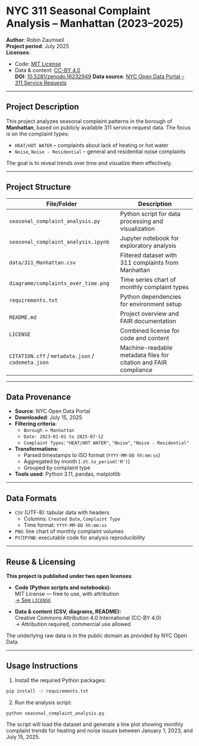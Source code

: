 # NYC 311 Seasonal Complaint Analysis – Manhattan (2023–2025)

**Author**: Robin Zaumseil  
**Project period**: July 2025  
**Licenses**:  
- Code: [MIT License](LICENSE)  
- Data & content: [CC-BY 4.0](https://creativecommons.org/licenses/by/4.0/)  
**DOI**: [10.5281/zenodo.16232949](https://doi.org/10.5281/zenodo.16232949)
**Data source**: [NYC Open Data Portal – 311 Service Requests](https://data.cityofnewyork.us/Social-Services/311-Service-Requests-from-2010-to-Present/erm2-nwe9)

---

## Project Description

This project analyzes seasonal complaint patterns in the borough of **Manhattan**, based on publicly available 311 service request data. The focus is on the complaint types:

- `HEAT/HOT WATER` – complaints about lack of heating or hot water  
- `Noise`, `Noise - Residential` – general and residential noise complaints

The goal is to reveal trends over time and visualize them effectively.

---

## Project Structure

| File/Folder                     | Description                                                    |
|--------------------------------|----------------------------------------------------------------|
| `seasonal_complaint_analysis.py`     | Python script for data processing and visualization             |
| `seasonal_complaint_analysis.ipynb`  | Jupyter notebook for exploratory analysis                       |
| `data/311_Manhattan.csv`             | Filtered dataset with 311 complaints from Manhattan              |
| `diagramm/complaints_over_time.png` | Time series chart of monthly complaint types                    |
| `requirements.txt`                  | Python dependencies for environment setup                       |
| `README.md`                         | Project overview and FAIR documentation                         |
| `LICENSE`                           | Combined license for code and content                           |
| `CITATION.cff` / `metadata.json` / `codemeta.json` | Machine-readable metadata files for citation and FAIR compliance |

---

## Data Provenance

- **Source**: NYC Open Data Portal  
- **Downloaded**: July 15, 2025  
- **Filtering criteria**:
  - `Borough = Manhattan`
  - `Date: 2023-01-01 to 2025-07-12`
  - `Complaint Types`: `"HEAT/HOT WATER"`, `"Noise"`, `"Noise - Residential"`
- **Transformations**:
  - Parsed timestamps to ISO format (`YYYY-MM-DD hh:mm:ss`)
  - Aggregated by month (`.dt.to_period('M')`)
  - Grouped by complaint type
- **Tools used**: Python 3.11, pandas, matplotlib

---

## Data Formats

- `CSV` (UTF-8): tabular data with headers  
  - Columns: `Created Date`, `Complaint Type`  
  - Time format: `YYYY-MM-DD hh:mm:ss`
- `PNG`: line chart of monthly complaint volumes
- `PY`/`IPYNB`: executable code for analysis reproducibility

---

## Reuse & Licensing

**This project is published under two open licenses**:

- **Code (Python scripts and notebooks):**  
  MIT License — free to use, with attribution  
  [→ See `LICENSE`](LICENSE)

- **Data & content (CSV, diagrams, README):**  
  Creative Commons Attribution 4.0 International (CC-BY 4.0)  
  → Attribution required, commercial use allowed

The underlying raw data is in the public domain as provided by NYC Open Data.

---

## Usage Instructions

1. Install the required Python packages:
```bash
pip install -r requirements.txt
```
2. Run the analysis script:
```
python seasonal_complaint_analysis.py
```
The script will load the dataset and generate a line plot showing monthly complaint trends for heating and noise issues between January 1, 2023, and July 15, 2025.